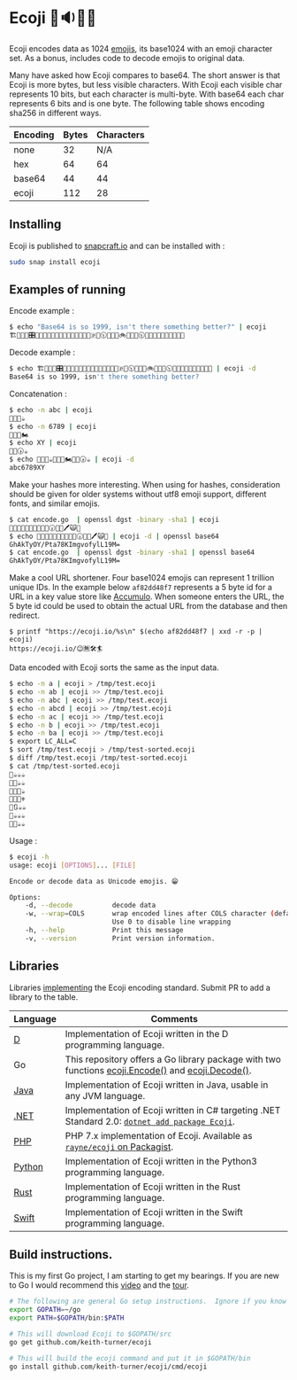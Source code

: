# Ecoji 🏣🔉🦐🔼

Ecoji encodes data as 1024 [emojis][emoji], its base1024 with an emoji character set.  As a bonus, includes code to decode emojis to original data.  

Many have asked how Ecoji compares to base64.  The short answer is that Ecoji is more bytes, but less visible characters. With Ecoji each visible char represents 10 bits, but each character is multi-byte.  With base64 each char represents 6 bits and is one byte.  The following table shows encoding sha256 in different ways.

Encoding | Bytes | Characters 
---------|-------|-----------
none     | 32    | N/A
hex      | 64    | 64
base64   | 44    | 44
ecoji    | 112   | 28

## Installing

Ecoji is published to [snapcraft.io](https://snapcraft.io/ecoji) and can be installed with :

```bash
sudo snap install ecoji
```

## Examples of running

Encode example :

```bash
$ echo "Base64 is so 1999, isn't there something better?" | ecoji
🏗📩🎦🐇🎛📘🔯🚜💞😽🆖🐊🎱🥁🚄🌱💞😭💮🇵💢🕥🐭🔸🍉🚲🦑🐶💢🕥🔮🔺🍉📸🐮🌼👦🚟🥴📑
```

Decode example :

```bash
$ echo 🏗📩🎦🐇🎛📘🔯🚜💞😽🆖🐊🎱🥁🚄🌱💞😭💮🇵💢🕥🐭🔸🍉🚲🦑🐶💢🕥🔮🔺🍉📸🐮🌼👦🚟🥴📑 | ecoji -d
Base64 is so 1999, isn't there something better?
```

Concatenation :

```bash
$ echo -n abc | ecoji
👖📸🎈☕
$ echo -n 6789 | ecoji
🎥🤠📠🏍
$ echo XY | ecoji
🐲👡🕟☕
$ echo 👖📸🎈☕🎥🤠📠🏍🐲👡🕟☕ | ecoji -d
abc6789XY
```

Make your hashes more interesting. When using for hashes, consideration should be given for older systems without utf8 emoji support, different fonts, and similar emojis.

```bash
$ cat encode.go  | openssl dgst -binary -sha1 | ecoji
🌰🏐🏡🚟🔶🦅😡😺🚆🍑🕡🦞📍🖊🙀🦉
$ echo 🌰🏐🏡🚟🔶🦅😡😺🚆🍑🕡🦞📍🖊🙀🦉 | ecoji -d | openssl base64
GhAkTyOY/Pta78KImgvofylL19M=
$ cat encode.go  | openssl dgst -binary -sha1 | openssl base64
GhAkTyOY/Pta78KImgvofylL19M=
```

Make a cool URL shortener.  Four base1024 emojis can represent 1 trillion unique IDs.  In the example below `af82dd48f7` represents a 5 byte id for a URL in a key value store like [Accumulo](https://accumulo.apache.org).  When someone enters the URL, the 5 byte id could be used to obtain the actual URL from the database and then redirect.

```
$ printf "https://ecoji.io/%s\n" $(echo af82dd48f7 | xxd -r -p | ecoji)
https://ecoji.io/😉🈚🛠🏄
```

Data encoded with Ecoji sorts the same as the input data.

```bash
$ echo -n a | ecoji > /tmp/test.ecoji
$ echo -n ab | ecoji >> /tmp/test.ecoji
$ echo -n abc | ecoji >> /tmp/test.ecoji
$ echo -n abcd | ecoji >> /tmp/test.ecoji
$ echo -n ac | ecoji >> /tmp/test.ecoji
$ echo -n b | ecoji >> /tmp/test.ecoji
$ echo -n ba | ecoji >> /tmp/test.ecoji
$ export LC_ALL=C
$ sort /tmp/test.ecoji > /tmp/test-sorted.ecoji
$ diff /tmp/test.ecoji /tmp/test-sorted.ecoji
$ cat /tmp/test-sorted.ecoji
👕☕☕☕
👖📲☕☕
👖📸🎈☕
👖📸🎦⚜
👖🔃☕☕
👙☕☕☕
👚📢☕☕
```

Usage :

```bash
$ ecoji -h
usage: ecoji [OPTIONS]... [FILE]

Encode or decode data as Unicode emojis. 😁

Options:
    -d, --decode          decode data
    -w, --wrap=COLS       wrap encoded lines after COLS character (default 76).
                          Use 0 to disable line wrapping
    -h, --help            Print this message
    -v, --version         Print version information.
```

## Libraries

Libraries [implementing](docs/encoding.md) the Ecoji encoding standard. Submit PR to add a library to the table.

| Language | Comments
|----------|----------
| [D](https://github.com/ohdatboi/ecoji-d) | Implementation of Ecoji written in the D programming language.
| Go       | This repository offers a Go library package with two functions [ecoji.Encode()](encode.go) and [ecoji.Decode()](decode.go).
| [Java](https://github.com/netvl/ecoji-java) | Implementation of Ecoji written in Java, usable in any JVM language.
| [.NET](https://github.com/abock/dotnet-ecoji) | Implementation of Ecoji written in C# targeting .NET Standard 2.0: [`dotnet add package Ecoji`](https://www.nuget.org/packages/Ecoji).
| [PHP](https://github.com/Rayne/ecoji-php) | PHP 7.x implementation of Ecoji. Available as [`rayne/ecoji` on Packagist](https://packagist.org/packages/rayne/ecoji).
| [Python](https://github.com/mecforlove/ecoji-py) | Implementation of Ecoji written in the Python3 programming language.
| [Rust](https://github.com/netvl/ecoji.rs) | Implementation of Ecoji written in the Rust programming language.
| [Swift](https://github.com/Robindiddams/ecoji-swift) | Implementation of Ecoji written in the Swift programming language.


## Build instructions.

This is my first Go project, I am starting to get my bearings. If you are new
to Go I would recommend this [video] and the [tour].

```bash
# The following are general Go setup instructions.  Ignore if you know Go, I am new to it.
export GOPATH=~/go
export PATH=$GOPATH/bin:$PATH

# This will download Ecoji to $GOPATH/src
go get github.com/keith-turner/ecoji

# This will build the ecoji command and put it in $GOPATH/bin
go install github.com/keith-turner/ecoji/cmd/ecoji
```

[emoji]: https://unicode.org/emoji/
[video]: https://www.youtube.com/watch?v=XCsL89YtqCs
[tour]: https://tour.golang.org/welcome/1
